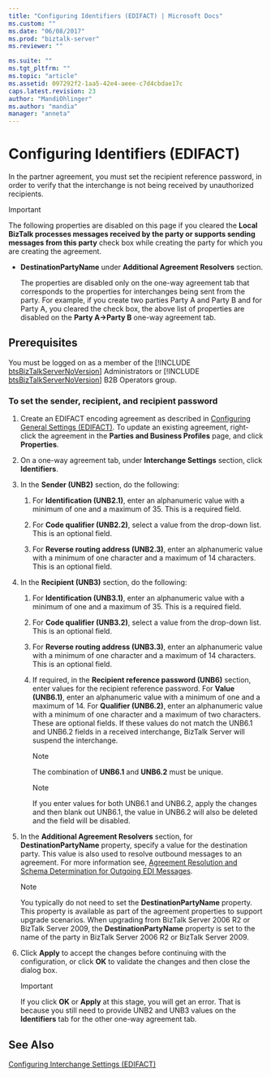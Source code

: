 ```yaml
---
title: "Configuring Identifiers (EDIFACT) | Microsoft Docs"
ms.custom: ""
ms.date: "06/08/2017"
ms.prod: "biztalk-server"
ms.reviewer: ""

ms.suite: ""
ms.tgt_pltfrm: ""
ms.topic: "article"
ms.assetid: 097292f2-1aa5-42e4-aeee-c7d4cbdae17c
caps.latest.revision: 23
author: "MandiOhlinger"
ms.author: "mandia"
manager: "anneta"
---
```

# Configuring Identifiers (EDIFACT)
In the partner agreement, you must set the recipient reference password, in order to verify that the interchange is not being received by unauthorized recipients.  
  
> [!IMPORTANT]
>  The following properties are disabled on this page if you cleared the **Local BizTalk processes messages received by the party or supports sending messages from this party** check box while creating the party for which you are creating the agreement.  
> 
> - **DestinationPartyName** under **Additional Agreement Resolvers** section.  
> 
>   The properties are disabled only on the one-way agreement tab that corresponds to the properties for interchanges being sent from the party. For example, if you create two parties Party A and Party B and for Party A, you cleared the check box, the above list of properties are disabled on the **Party A->Party B** one-way agreement tab.  
  
## Prerequisites  
 You must be logged on as a member of the [!INCLUDE [btsBizTalkServerNoVersion](../includes/btsbiztalkservernoversion-md.md)] Administrators or [!INCLUDE [btsBizTalkServerNoVersion](../includes/btsbiztalkservernoversion-md.md)] B2B Operators group.  
  
### To set the sender, recipient, and recipient password  
  
1.  Create an EDIFACT encoding agreement as described in [Configuring General Settings (EDIFACT)](../core/configuring-general-settings-edifact.md). To update an existing agreement, right-click the agreement in the **Parties and Business Profiles** page, and click **Properties**.  
  
2.  On a one-way agreement tab, under **Interchange Settings** section, click **Identifiers**.  
  
3.  In the **Sender (UNB2)** section, do the following:  
  
    1.  For **Identification (UNB2.1)**, enter an alphanumeric value with a minimum of one and a maximum of 35. This is a required field.  
  
    2.  For **Code qualifier (UNB2.2)**, select a value from the drop-down list. This is an optional field.  
  
    3.  For **Reverse routing address (UNB2.3)**, enter an alphanumeric value with a minimum of one character and a maximum of 14 characters. This is an optional field.  
  
4.  In the **Recipient (UNB3)** section, do the following:  
  
    1.  For **Identification (UNB3.1)**, enter an alphanumeric value with a minimum of one and a maximum of 35. This is a required field.  
  
    2.  For **Code qualifier (UNB3.2)**, select a value from the drop-down list. This is an optional field.  
  
    3.  For **Reverse routing address (UNB3.3)**, enter an alphanumeric value with a minimum of one character and a maximum of 14 characters. This is an optional field.  
  
    4.  If required, in the **Recipient reference password (UNB6)** section, enter values for the recipient reference password. For **Value (UNB6.1)**, enter an alphanumeric value with a minimum of one and a maximum of 14. For **Qualifier (UNB6.2)**, enter an alphanumeric value with a minimum of one character and a maximum of two characters. These are optional fields. If these values do not match the UNB6.1 and UNB6.2 fields in a received interchange, BizTalk Server will suspend the interchange.  
  
        > [!NOTE]
        >  The combination of **UNB6.1** and **UNB6.2** must be unique.  
  
        > [!NOTE]
        >  If you enter values for both UNB6.1 and UNB6.2, apply the changes and then blank out UNB6.1, the value in UNB6.2 will also be deleted and the field will be disabled.  
  
5.  In the **Additional Agreement Resolvers** section, for **DestinationPartyName** property, specify a value for the destination party. This value is also used to resolve outbound messages to an agreement. For more information see, [Agreement Resolution and Schema Determination for Outgoing EDI Messages](../core/agreement-resolution-and-schema-determination-for-outgoing-edi-messages.md).  
  
    > [!NOTE]
    >  You typically do not need to set the **DestinationPartyName** property. This property is available as part of the agreement properties to support upgrade scenarios. When upgrading from BizTalk Server 2006 R2 or BizTalk Server 2009, the **DestinationPartyName** property is set to the name of the party in BizTalk Server 2006 R2 or BizTalk Server 2009.  
  
6.  Click **Apply** to accept the changes before continuing with the configuration, or click **OK** to validate the changes and then close the dialog box.  
  
    > [!IMPORTANT]
    >  If you click **OK** or **Apply** at this stage, you will get an error. That is because you still need to provide UNB2 and UNB3 values on the **Identifiers** tab for the other one-way agreement tab.  
  
## See Also  
 [Configuring Interchange Settings (EDIFACT)](../core/configuring-interchange-settings-edifact.md)